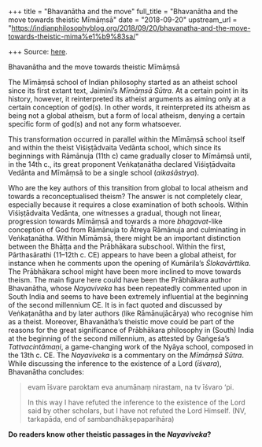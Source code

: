 +++
title = "Bhavanātha and the move"
full_title = "Bhavanātha and the move towards theistic Mīmāṃsā"
date = "2018-09-20"
upstream_url = "https://indianphilosophyblog.org/2018/09/20/bhavanatha-and-the-move-towards-theistic-mima%e1%b9%83sa/"

+++
Source: [here](https://indianphilosophyblog.org/2018/09/20/bhavanatha-and-the-move-towards-theistic-mima%e1%b9%83sa/).

Bhavanātha and the move towards theistic Mīmāṃsā

The Mīmāṃsā school of Indian philosophy started as an atheist school
since its first extant text, Jaimini’s *Mīmāṃsā Sūtra*. At a certain
point in its history, however, it reinterpreted its atheist arguments as
aiming only at a certain conception of god(s). In other words, it
reinterpreted its atheism as being not a global atheism, but a form of
local atheism, denying a certain specific form of god(s) and not any
form whatsoever.

This transformation occurred in parallel within the Mīmāṃsā school
itself and within the theist Viśiṣṭādvaita Vedānta school, which since
its beginnings with Rāmānuja (11th c) came gradually closer to Mīmāṃsā
until, in the 14th c., its great proponent Veṅkaṭanātha declared
Viśişṭādvaita Vedānta and Mīmāṃsā to be a single school (*aikaśāstrya*).

Who are the key authors of this transition from global to local atheism
and towards a reconceptualised theism? The answer is not completely
clear, especially because it requires a close examination of both
schools. Within Viśiṣṭādvaita Vedānta, one witnesses a gradual, though
not linear, progression towards Mīmāṃsā and towards a more
*bhagavat*-like conception of God from Rāmānuja to Ātreya Rāmānuja and
culminating in Veṅkaṭanātha. Within Mīmāṃsā, there might be an important
distinction between the Bhāṭṭa and the Prābhākara subschool. Within the
first, Pārthasārathi (11–12th c. CE) appears to have been a global
atheist, for instance when he comments upon the opening of Kumārila’s
*Ślokavārttika*. The Prābhākara school might have been more inclined to
move towards theism. The main figure here could have been the Prābhākara
author Bhavanātha, whose *Nayaviveka* has been repeatedly commented upon
in South India and seems to have been extremely influential at the
beginning of the second millennium CE. It is in fact quoted and
discussed by Veṅkaṭanātha and by later authors (like Rāmānujācārya) who
recognise him as a theist. Moreover, Bhavanātha’s theistic move could be
part of the reasons for the great significance of Prābhākara philosophy
in (South) India at the beginning of the second millennium, as attested
by Gaṅgeśa’s *Tattvacintāmaṇi*, a game-changing work of the Nyāya
school, composed in the 13th c. CE. The *Nayaviveka* is a commentary on
the *Mīmāṃsā Sūtra*. While discussing the inference to the existence of
a Lord (*īśvara*), Bhavanātha concludes:

> evam īśvare paroktam eva anumānaṃ nirastam, na tv īśvaro ‘pi.
>
> In this way I have refuted the inference to the existence of the Lord
> said by other scholars, but I have not refuted the Lord Himself. (NV,
> tarkapāda, end of sambandhākṣepaparihāra)

**Do readers know other theistic passages in the *Nayaviveka*?**
